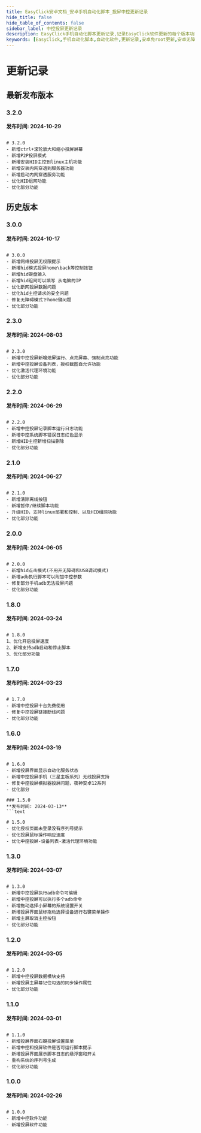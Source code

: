 ```yaml
---
title: EasyClick安卓文档_安卓手机自动化脚本_投屏中控更新记录
hide_title: false
hide_table_of_contents: false
sidebar_label: 中控投屏更新记录
description: EasyClick手机自动化脚本更新记录,记录EasyClick软件更新的每个版本功能特性
keywords: [EasyClick,手机自动化脚本,自动化软件,更新记录,安卓免root更新,安卓无障碍点击]
---
```

# 更新记录

## 最新发布版本

### 3.2.0
**发布时间: 2024-10-29**
```text

# 3.2.0
- 新增ctrl+滚轮放大和缩小投屏屏幕
- 新增P2P投屏模式
- 新增安装HID主控到linux主机功能
- 新增安装内网穿透到服务器功能
- 新增启动内网穿透服务功能
- 优化HID组网功能
- 优化部分功能
```


## 历史版本

### 3.0.0
**发布时间: 2024-10-17**
```text

# 3.0.0
- 新增网络投屏无权限提示
- 新增hid模式投屏home\back等控制按钮
- 新增hid键盘输入
- 新增hid组网可以填写 从电脑的IP
- 优化断网投屏数据问题
- 优化hid主控请求的安全问题
- 修复无障碍模式下home键问题
- 优化部分功能
```

### 2.3.0
**发布时间: 2024-08-03**
```text

# 2.3.0
- 新增中控投屏新增熄屏运行、点亮屏幕、强制点亮功能
- 新增中控投屏设备列表，授权截图自允许功能
- 优化激活代理环境功能
- 优化部分功能
```
### 2.2.0
**发布时间: 2024-06-29**
```text

# 2.2.0
- 新增中控投屏记录脚本运行日志功能
- 新增中控系统脚本错误日志红色显示
- 新增HID主控新增扫描删除 
- 优化部分功能
```

### 2.1.0
**发布时间: 2024-06-27**
```text

# 2.1.0
- 新增清除离线按钮
- 新增暂停/继续脚本功能
- 升级HID，支持linux部署和控制、以及HID组网功能 
- 优化部分功能 
```

### 2.0.0
**发布时间: 2024-06-05**
```text

# 2.0.0
- 新增hid点击模式(不用开无障碍和USB调试模式)
- 新增adb执行脚本可以附加中控参数
- 修复部分手机adb无法投屏问题
- 优化部分功能
```

### 1.8.0
**发布时间: 2024-03-24**
```text

# 1.8.0
1、优化开启投屏速度
2、新增支持adb启动和停止脚本
3、优化部分功能
```

### 1.7.0
**发布时间: 2024-03-23**
```text

# 1.7.0
- 新增中控投屏十台免费使用
- 修复中控投屏链接断线问题
- 优化部分功能
```


### 1.6.0
**发布时间: 2024-03-19**
```text

# 1.6.0
- 新增投屏界面显示自动化服务状态
- 新增中控投屏手机（三星主板系列）无线投屏支持
- 修复中控投屏模拟器投屏问题，夜神安卓12系列
- 优化部分

### 1.5.0
**发布时间: 2024-03-13**
```text

# 1.5.0
- 优化授权页面未登录没有序列号提示
- 优化投屏鼠标操作响应速度
- 优化中控投屏-设备列表-激活代理环境功能
```


### 1.3.0
**发布时间: 2024-03-07**
```text

# 1.3.0
- 新增中控投屏执行adb命令可编辑
- 新增中控投屏可以执行多个adb命令
- 新增拖动选择小屏幕的系统设置开关
- 新增投屏界面鼠标拖动选择设备进行右键菜单操作
- 新增主屏取消主控按钮
- 优化部分功能
```

### 1.2.0
**发布时间: 2024-03-05**
```text

# 1.2.0
- 新增中控投屏数据模块支持
- 新增投屏主屏幕记住勾选的同步操作属性
- 优化部分功能
```

### 1.1.0
**发布时间: 2024-03-01**
```text

# 1.1.0
- 新增投屏界面右键投屏设置菜单
- 新增中控和投屏软件是否可运行脚本提示
- 新增投屏界面展示脚本日志的悬浮窗和开关
- 重构系统的序列号生成
- 优化部分功能
```

### 1.0.0
**发布时间: 2024-02-26**
```text

# 1.0.0
- 新增中控软件功能
- 新增投屏软件功能
```
